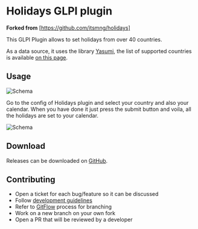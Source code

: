 # Holidays GLPI plugin

**Forked from** [https://github.com/itsmng/holidays]

This GLPI Plugin allows to set holidays from over 40 countries.

As a data source, it uses the library [Yasumi](https://azuyalabs.github.io/yasumi), the list of supported countries is available [on this page](https://azuyalabs.github.io/yasumi/features/).

## Usage

![Schema](.github/assets/holiday_config.png)

Go to the config of Holidays plugin and select your country and also your calendar.
When you have done it just press the submit button and voila, all the holidays are set to your calendar.

![Schema](.github/assets/holiday_calendar.png)

## Download

Releases can be downloaded on [GitHub](https://github.com/tb-killa/glpi-holidays/releases).

## Contributing

* Open a ticket for each bug/feature so it can be discussed
* Follow [development guidelines](http://glpi-developer-documentation.readthedocs.io/en/latest/plugins/index.html)
* Refer to [GitFlow](http://git-flow.readthedocs.io/) process for branching
* Work on a new branch on your own fork
* Open a PR that will be reviewed by a developer
